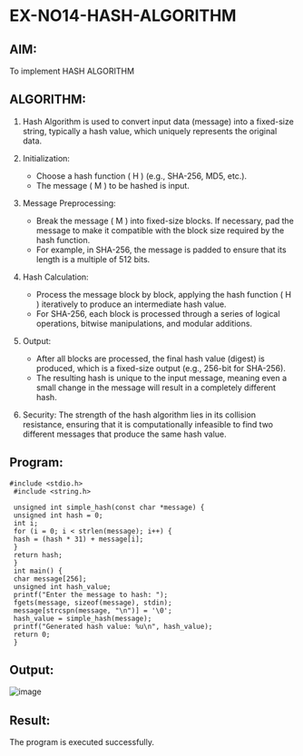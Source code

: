 # EX-NO14-HASH-ALGORITHM

## AIM:
To implement HASH ALGORITHM

## ALGORITHM:

1. Hash Algorithm is used to convert input data (message) into a fixed-size string, typically a hash value, which uniquely represents the original data.

2. Initialization:
   - Choose a hash function \( H \) (e.g., SHA-256, MD5, etc.).
   - The message \( M \) to be hashed is input.

3. Message Preprocessing:
   - Break the message \( M \) into fixed-size blocks. If necessary, pad the message to make it compatible with the block size required by the hash function.
   - For example, in SHA-256, the message is padded to ensure that its length is a multiple of 512 bits.

4. Hash Calculation:
   - Process the message block by block, applying the hash function \( H \) iteratively to produce an intermediate hash value.
   - For SHA-256, each block is processed through a series of logical operations, bitwise manipulations, and modular additions.

5. Output:
   - After all blocks are processed, the final hash value (digest) is produced, which is a fixed-size output (e.g., 256-bit for SHA-256).
   - The resulting hash is unique to the input message, meaning even a small change in the message will result in a completely different hash.

6. Security: The strength of the hash algorithm lies in its collision resistance, ensuring that it is computationally infeasible to find two different messages that produce the same hash value.


## Program:
```
#include <stdio.h>
 #include <string.h>

 unsigned int simple_hash(const char *message) {
 unsigned int hash = 0;
 int i;
 for (i = 0; i < strlen(message); i++) {
 hash = (hash * 31) + message[i]; 
 }
 return hash;
 }
 int main() {
 char message[256];
 unsigned int hash_value;
 printf("Enter the message to hash: ");
 fgets(message, sizeof(message), stdin);
 message[strcspn(message, "\n")] = '\0'; 
 hash_value = simple_hash(message);
 printf("Generated hash value: %u\n", hash_value);
 return 0;
 }
```

## Output:

![image](https://github.com/user-attachments/assets/95b3a0c6-64ec-43ad-be1e-0bac29a1a3e9)

## Result:
The program is executed successfully.
